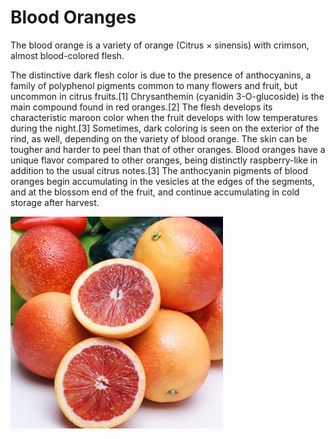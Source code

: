 [title]: # (Blood Oranges)
[tags]: # (folder structure)
[priority]: # (2)
# Blood Oranges

The blood orange is a variety of orange (Citrus × sinensis) with crimson, almost blood-colored flesh.

The distinctive dark flesh color is due to the presence of anthocyanins, a family of polyphenol pigments common to many flowers and fruit, but uncommon in citrus fruits.[1] Chrysanthemin (cyanidin 3-O-glucoside) is the main compound found in red oranges.[2] The flesh develops its characteristic maroon color when the fruit develops with low temperatures during the night.[3] Sometimes, dark coloring is seen on the exterior of the rind, as well, depending on the variety of blood orange. The skin can be tougher and harder to peel than that of other oranges. Blood oranges have a unique flavor compared to other oranges, being distinctly raspberry-like in addition to the usual citrus notes.[3] The anthocyanin pigments of blood oranges begin accumulating in the vesicles at the edges of the segments, and at the blossom end of the fruit, and continue accumulating in cold storage after harvest.

![Blood Oranges](images/blood-o.png)
